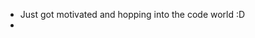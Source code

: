 - Just got motivated and hopping into the code world :D
- 

<!---
sabeshshaswath/sabeshshaswath is a ✨ special ✨ repository because its `README.md` (this file) appears on your GitHub profile.
You can click the Preview link to take a look at your changes.
--->
